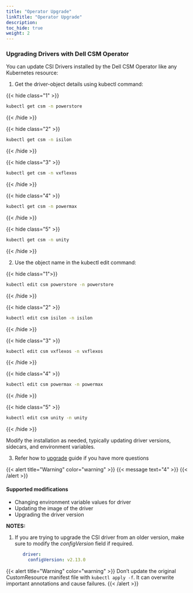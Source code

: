 ```yaml
---
title: "Operator Upgrade"
linkTitle: "Operator Upgrade"
description: 
toc_hide: true 
weight: 2
--- 
```

### Upgrading Drivers with Dell CSM Operator

You can update CSI Drivers installed by the Dell CSM Operator like any Kubernetes resource:


1. </b>Get the driver-object details using kubectl command:</b></br> 

{{< hide class="1" >}}
```bash
kubectl get csm -n powerstore
```
{{< /hide >}} 

{{< hide class="2" >}}
```bash
kubectl get csm -n isilon 
``` 
{{< /hide  >}} 

{{< hide class="3" >}}
```bash
kubectl get csm -n vxflexos
``` 
{{< /hide >}} 

{{< hide class="4" >}}
```bash
kubectl get csm -n powermax
``` 
{{< /hide >}} 

{{< hide class="5" >}}
```bash
kubectl get csm -n unity
```
{{< /hide >}} 

2. Use the object name in the kubectl edit command: </br>

{{< hide class="1">}}
```bash
kubectl edit csm powerstore -n powerstore
``` 
{{< /hide >}}  

{{< hide class="2" >}}
```bash
kubectl edit csm isilon -n isilon
```
{{< /hide >}} 

{{< hide class="3" >}}
```bash
kubectl edit csm vxflexos -n vxflexos
```
{{< /hide >}} 

{{< hide class="4" >}}
```bash
kubectl edit csm powermax -n powermax
```
{{< /hide >}}  

{{< hide class="5" >}}
```bash
kubectl edit csm unity -n unity
```
{{< /hide >}} 

Modify the installation as needed, typically updating driver versions, sidecars, and environment variables.

3. Refer how to [upgrade](https://infohub.delltechnologies.com/en-us/p/best-practices-for-deployment-and-life-cycle-management-of-dell-csm-modules-1/#:~:text=Upgrades%20with%20Operator) guide if you have more questions </br>

{{< alert title="Warning" color="warning" >}}
 <span><span/>{{< message text="4" >}}
{{< /alert >}}

#### Supported modifications

* Changing environment variable values for driver
* Updating the image of the driver
* Upgrading the driver version

**NOTES:**
1. If you are trying to upgrade the CSI driver from an older version, make sure to modify the _configVersion_ field if required.
   ```yaml
      driver:
        configVersion: v2.13.0
   ```
{{< alert title="Warning" color="warning" >}}
Don’t update the original CustomResource manifest file with `kubectl apply -f`. It can overwrite important annotations and cause failures.
{{< /alert >}}
